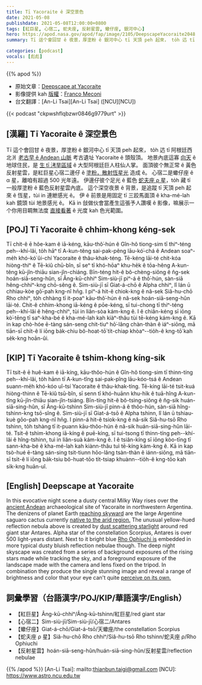```yaml
---
title: Tī Yacoraite ê 深空景色
date: 2021-05-08
publishdate: 2021-05-08T12:00:00+0800
tags: [紅巨星, 心宿二, 蛇夫座, 反射星雲, 蠍仔座, 銀河中心]
hero: https://apod.nasa.gov/apod/fap/image/2105/DeepscapeYacoraite2048.jpg
summary: Tī 這个會回甘 ê 夜景，厚塗粉 ê 銀河中心 tī 天頂 peh 起來， to̍h 迒 tī 阿根廷西北爿古老 ê Andean 山脈考古遺址 Yacoraite ê 頭殼頂。

categories: [podcast]
vocals: [彪彪]
---
```


{{% apod %}}

- 原始文章：[Deepscape at Yacoraite](https://apod.nasa.gov/apod/ap210508.html)
- 影像提供 kah [版權][copyright]：[Franco Meconi](https://www.instagram.com/terrazaalcosmos)
- 台文翻譯：[An-Li Tsai][An-Li Tsai] ([NCU][NCU])

{{< podcast "ckpwshflqbzwr0846g9779urt" >}}

## [漢羅] Tī Yacoraite ê 深空景色
Tī 這个會回甘 ê 夜景，厚塗粉 ê 銀河中心 tī 天頂 peh 起來， to̍h 迒 tī 阿根廷西北爿 [老古早 ê Andean 山脈][ancient Andean] 考古遺址 Yacoraite ê 頭殼頂。
地景內底這寡 [向天][reaching skyward] ê 地球住民，是 [生 tī 洘旱區域][native to the arid region.] ê 大型阿根廷巨人柱仙人掌。
面頂彼个無正常 ê 黃色反射星雲，是紅巨星心宿二邊仔 ê [塗粉，散射恆星光][dust scattering starlight] 造成 ê。
心宿二是蠍仔座 ê α 星，離咱有超過 500 光年遠。
伊邊仔彼个足光 ê 藍色 [蛇夫座 ρ 星][Rho Ophiuchi is]，to̍h 藏 tī 一般厚塗粉 ê 藍色反射星雲內底。
這个深空夜景 ê 背景，是追蹤 tī 天頂 peh 起來 ê 恆星，tùi in 連紲感光 ê。
伊 ê 前景是用固定 tī 三跤馬面頂 ê kha-mé-lah kah 鏡頭 tùi 地景感光 ê。
Kā in 敆做伙會當產生這張予人讚嘆 ê 影像，嘛展示一个你用目睭無法度 [直接看著][perceive on its own.] ê 光度 kah 色光範圍。

## [POJ] Tī Yacoraite ê chhim-khong kéng-sek
Tī chit-ê ē hôe-kam ê iā-kéng, kāu-thô͘-hún ê Gîn-hô tiong-sim tī thiⁿ-téng peh--khí-lâi, to̍h hāⁿ tī A-kun-têng sai-pak-pêng lāu-kó͘-chá ê Andean soaⁿ-me̍h khó-kó͘ ûi-chí Yacoraite ê thâu-khak-téng.
Tē-kéng lāi-té chit-kóa hiòng-thiⁿ ê Tē-kiû chū-bîn, sī seⁿ tī khó-hōaⁿ khu-he̍k ê tōa-hêng A-kun-têng kū-jîn-thiāu sian-jîn-chiáng.
Bīn-téng hit-ê bô-chèng-siông ê n̂g-sek hoán-siā-seng-hûn, sī Âng-kū-chhiⁿ Sim-siù-jī piⁿ-á ê thô͘-hún, sàn-siā hêng-chhiⁿ-kng chō-sêng ê.
Sim-siù-jī sī Giat-á-chō ê Alpha chhiⁿ, lî lán ū chhiau-kòe gō͘-pah kng-nî hn̄g.
I piⁿ-á hit-ê chiok-kng ê nâ-sek Siâ-hu-chō Rho chhiⁿ, to̍h chhàng tī it-poaⁿ kāu-thô͘-hún ê nâ-sek hoán-siā-seng-hûn lāi-té.
Chit-ê chhim-khong iā-kéng ê pōe-kéng, sī tui-chong tī thiⁿ-téng peh--khí-lâi ê hêng-chhiⁿ, tùi in liân-sòa kám-kng ê.
I ê chiân-kéng sī iōng kò͘-tēng tī saⁿ-kha-bé ê kha-mé-lah kah kiàⁿ-thâu tùi tē-kéng kám-kng ê.
Kā in kap chò-hóe ē-tàng sán-seng chit-tiuⁿ hō͘-lâng chàn-thàn ê iáⁿ-siōng, mā tiān-sī chi̍t-ê lí iōng ba̍k-chiu bô-hoat-tō͘ ti̍t-chiap khòaⁿ--tio̍h-ê kng-tō͘ kah se̍k-kng hoān-ûi.

## [KIP] Tī Yacoraite ê tshim-khong kíng-sik
Tī tsit-ê ē huê-kam ê iā-kíng, kāu-thôo-hún ê Gîn-hô tiong-sim tī thinn-tíng peh--khí-lâi, to̍h hānn tī A-kun-tîng sai-pak-pîng lāu-kóo-tsá ê Andean suann-me̍h khó-kóo uî-tsí Yacoraite ê thâu-khak-tíng.
Tē-kíng lāi-té tsit-kuá hiòng-thinn ê Tē-kiû tsū-bîn, sī senn tī khó-huānn khu-hi̍k ê tuā-hîng A-kun-tîng kū-jîn-thiāu sian-jîn-tsiáng.
Bīn-tíng hit-ê bô-tsìng-siông ê n̂g-sik huán-siā-sing-hûn, sī Âng-kū-tshinn Sim-siù-jī pinn-á ê thôo-hún, sàn-siā hîng-tshinn-kng tsō-sîng ê.
Sim-siù-jī sī Giat-á-tsō ê Alpha tshinn, lî lán ū tshiau-kuè gōo-pah kng-nî hn̄g.
I pinn-á hit-ê tsiok-kng ê nâ-sik Siâ-hu-tsō Rho tshinn, to̍h tshàng tī it-puann kāu-thôo-hún ê nâ-sik huán-siā-sing-hûn lāi-té.
Tsit-ê tshim-khong iā-kíng ê puē-kíng, sī tui-tsong tī thinn-tíng peh--khí-lâi ê hîng-tshinn, tuì in liân-suà kám-kng ê.
I ê tsiân-kíng sī iōng kòo-tīng tī sann-kha-bé ê kha-mé-lah kah kiànn-thâu tuì tē-kíng kám-kng ê.
Kā in kap tsò-hué ē-tàng sán-sing tsit-tiunn hōo-lâng tsàn-thàn ê iánn-siōng, mā tiān-sī tsi̍t-ê lí iōng ba̍k-tsiu bô-huat-tōo ti̍t-tsiap khuànn--tio̍h-ê kng-tōo kah si̍k-kng huān-uî.

## [English] Deepscape at Yacoraite
In this evocative night scene a dusty central Milky Way rises over the [ancient Andean][ancient Andean] archaeological site of Yacoraite in northwestern Argentina. The denizens of planet Earth [reaching skyward][reaching skyward] are the large Argentine saguaro cactus currently [native to the arid region.][native to the arid region.] The unusual yellow-hued reflection nebula above is created by [dust scattering starlight][dust scattering starlight] around red giant star Antares. Alpha star of the constellation Scorpius, Antares is over 500 light-years distant. Next to it bright blue [Rho Ophiuchi is][Rho Ophiuchi is] embedded in more typical dusty bluish reflection nebulae though. The deep night skyscape was created from a series of background exposures of the rising stars made while tracking the sky, and a foreground exposure of the landscape made with the camera and lens fixed on the tripod. In combination they produce the single stunning image and reveal a range of brightness and color that your eye can't quite [perceive on its own.][perceive on its own.]

## 詞彙學習（台語漢字/POJ/KIP/華語漢字/English）

- 【紅巨星】Âng-kū-chhiⁿ/Âng-kū-tshinn/紅巨星/red giant star
- 【心宿二】Sim-siù-jī/Sim-siù-jī/心宿二/Antares
- 【蠍仔座】Giat-á-chō/Giat-á-tsō/天蠍座/the constellation Scorpius
- 【蛇夫座 ρ 星】Siâ-hu-chō Rho chhiⁿ/Siâ-hu-tsō Rho tshinn/蛇夫座 ρ/Rho Ophiuchi
- 【反射星雲】hoán-siā-seng-hûn/huán-siā-sing-hûn/反射星雲/reflection nebulae


{{% /apod %}}
[An-Li Tsai]: mailto:thianbun.taigi@gmail.com
[NCU]: https://www.astro.ncu.edu.tw

[copyright]: https://apod.nasa.gov/apod/fap/lib/about_apod.html#srapply

[ancient Andean]:https://en.wikipedia.org/wiki/Andean_civilizations
[reaching skyward]:https://solarsystem.nasa.gov/whats-up-skywatching-tips-from-nasa/
[native to the arid region.]:https://en.wikipedia.org/wiki/Los_Cardones_National_Park#/media/File:Los_Cardones_National_Park_04.jpg
[dust scattering starlight]:https://apod.nasa.gov/apod/ap200516.html
[Rho Ophiuchi is]:https://en.wikipedia.org/wiki/Rho_Ophiuchi
[perceive on its own.]:https://apod.nasa.gov/apod/ap130411.html
